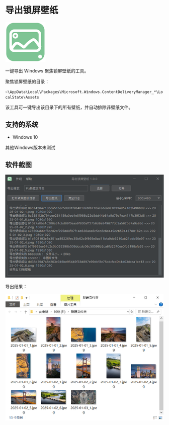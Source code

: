 # 导出锁屏壁纸
![alt icon](/assets/doc/icon-128.png)

一键导出 Windows 聚焦锁屏壁纸的工具。

聚焦锁屏壁纸的目录：

`~\AppData\Local\Packages\Microsoft.Windows.ContentDeliveryManager_*\LocalState\Assets`

该工具可一键导出该目录下的所有壁纸，并自动排除非壁纸文件。

## 支持的系统

- Windows 10

其他Windows版本未测试

## 软件截图

![alt 截图01](/assets/screenshot/01.png)

导出结果：

![alt 截图01](/assets/screenshot/02.png)

